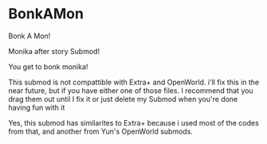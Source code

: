 # BonkAMon
Bonk A Mon!

Monika after story Submod! 

You get to bonk monika!

This submod is not compattible with Extra+ and OpenWorld. i'll fix this in the near future, but if you have either one of those files. I recommend that you drag them out until I fix it or just delete my Submod when you're done having fun with it

Yes, this submod has similarites to Extra+ because i used most of the codes from that, and another from Yun's OpenWorld submods.
